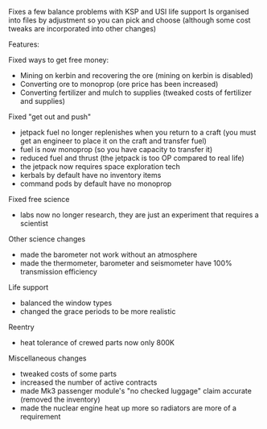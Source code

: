 Fixes a few balance problems with KSP and USI life support
Is organised into files by adjustment so you can pick and choose
(although some cost tweaks are incorporated into other changes)

Features:

Fixed ways to get free money:
* Mining on kerbin and recovering the ore (mining on kerbin is disabled)
* Converting ore to monoprop (ore price has been increased)
* Converting fertilizer and mulch to supplies (tweaked costs of fertilizer and supplies)

Fixed "get out and push"
* jetpack fuel no longer replenishes when you return to a craft (you must get an engineer to place it on the craft and transfer fuel)
* fuel is now monoprop (so you have capacity to transfer it)
* reduced fuel and thrust (the jetpack is too OP compared to real life)
* the jetpack now requires space exploration tech
* kerbals by default have no inventory items
* command pods by default have no monoprop

Fixed free science
* labs now no longer research, they are just an experiment that requires a scientist

Other science changes
* made the barometer not work without an atmosphere
* made the thermometer, barometer and seismometer have 100% transmission efficiency

Life support
* balanced the window types
* changed the grace periods to be more realistic

Reentry
* heat tolerance of crewed parts now only 800K

Miscellaneous changes
* tweaked costs of some parts
* increased the number of active contracts
* made Mk3 passenger module's "no checked luggage" claim accurate (removed the inventory)
* made the nuclear engine heat up more so radiators are more of a requirement
